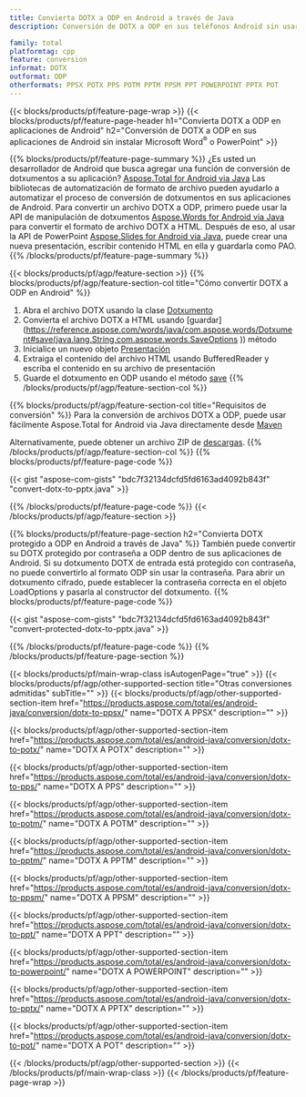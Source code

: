 ```yaml
---
title: Convierta DOTX a ODP en Android a través de Java
description: Conversión de DOTX a ODP en sus teléfonos Android sin usar Microsoft Word o PowerPoint

family: total
platformtag: cpp
feature: conversion
informat: DOTX
outformat: ODP
otherformats: PPSX POTX PPS POTM PPTM PPSM PPT POWERPOINT PPTX POT
---
```

{{< blocks/products/pf/feature-page-wrap >}}
{{< blocks/products/pf/feature-page-header h1="Convierta DOTX a ODP en aplicaciones de Android" h2="Conversión de DOTX a ODP en sus aplicaciones de Android sin instalar Microsoft Word<sup>&reg;</sup> o PowerPoint" >}}

{{% blocks/products/pf/feature-page-summary %}}
¿Es usted un desarrollador de Android que busca agregar una función de conversión de dotxumentos a su aplicación? [Aspose.Total for Android via Java](https://products.aspose.com/total/android-java/) Las bibliotecas de automatización de formato de archivo pueden ayudarlo a automatizar el proceso de conversión de dotxumentos en sus aplicaciones de Android. Para convertir un archivo DOTX a ODP, primero puede usar la API de manipulación de dotxumentos [Aspose.Words for Android via Java](https://products.aspose.com/words/android-java/) para convertir el formato de archivo DOTX a HTML. Después de eso, al usar la API de PowerPoint [Aspose.Slides for Android via Java](https://products.aspose.com/slides/android-java/), puede crear una nueva presentación, escribir contenido HTML en ella y guardarla como PAO. 
{{% /blocks/products/pf/feature-page-summary  %}}

{{< blocks/products/pf/agp/feature-section >}}
{{% blocks/products/pf/agp/feature-section-col title="Cómo convertir DOTX a ODP en Android" %}}
1. Abra el archivo DOTX usando la clase [Dotxumento](https://reference.aspose.com/words/java/com.aspose.words/Dotxument)
2. Convierta el archivo DOTX a HTML usando [guardar](https://reference.aspose.com/words/java/com.aspose.words/Dotxument#save(java.lang.String,com.aspose.words.SaveOptions )) método
3. Inicialice un nuevo objeto [Presentación](https://reference.aspose.com/slides/java/com.aspose.slides/Presentation)
5. Extraiga el contenido del archivo HTML usando BufferedReader y escriba el contenido en su archivo de presentación
6. Guarde el dotxumento en ODP usando el método [save](https://reference.aspose.com/slides/java/com.aspose.slides/Presentation#save-java.io.OutputStream-int-)
{{% /blocks/products/pf/agp/feature-section-col %}}

{{% blocks/products/pf/agp/feature-section-col title="Requisitos de conversión" %}}
Para la conversión de archivos DOTX a ODP, puede usar fácilmente Aspose.Total for Android via Java directamente desde [Maven](https://releases.aspose.com/total/java/)

Alternativamente, puede obtener un archivo ZIP de [descargas](https://releases.aspose.com/total/androidjava).
{{% /blocks/products/pf/agp/feature-section-col %}}
{{% blocks/products/pf/feature-page-code %}}

{{< gist "aspose-com-gists" "bdc7f32134dcfd5fd6163ad4092b843f" "convert-dotx-to-pptx.java" >}}



{{% /blocks/products/pf/feature-page-code %}}
{{< /blocks/products/pf/agp/feature-section >}}

{{% blocks/products/pf/feature-page-section  h2="Convierta DOTX protegido a ODP en Android a través de Java" %}}
También puede convertir su DOTX protegido por contraseña a ODP dentro de sus aplicaciones de Android. Si su dotxumento DOTX de entrada está protegido con contraseña, no puede convertirlo al formato ODP sin usar la contraseña. Para abrir un dotxumento cifrado, puede establecer la contraseña correcta en el objeto LoadOptions y pasarla al constructor del dotxumento.
{{% blocks/products/pf/feature-page-code %}}

{{< gist "aspose-com-gists" "bdc7f32134dcfd5fd6163ad4092b843f" "convert-protected-dotx-to-pptx.java" >}}

{{% /blocks/products/pf/feature-page-code  %}}
{{% /blocks/products/pf/feature-page-section %}}

{{< blocks/products/pf/main-wrap-class isAutogenPage="true" >}}
{{< blocks/products/pf/agp/other-supported-section title="Otras conversiones admitidas" subTitle="" >}}
{{< blocks/products/pf/agp/other-supported-section-item href="https://products.aspose.com/total/es/android-java/conversion/dotx-to-ppsx/" name="DOTX A PPSX" description="" >}}

{{< blocks/products/pf/agp/other-supported-section-item href="https://products.aspose.com/total/es/android-java/conversion/dotx-to-potx/" name="DOTX A POTX" description="" >}}

{{< blocks/products/pf/agp/other-supported-section-item href="https://products.aspose.com/total/es/android-java/conversion/dotx-to-pps/" name="DOTX A PPS" description="" >}}

{{< blocks/products/pf/agp/other-supported-section-item href="https://products.aspose.com/total/es/android-java/conversion/dotx-to-potm/" name="DOTX A POTM" description="" >}}

{{< blocks/products/pf/agp/other-supported-section-item href="https://products.aspose.com/total/es/android-java/conversion/dotx-to-pptm/" name="DOTX A PPTM" description="" >}}

{{< blocks/products/pf/agp/other-supported-section-item href="https://products.aspose.com/total/es/android-java/conversion/dotx-to-ppsm/" name="DOTX A PPSM" description="" >}}

{{< blocks/products/pf/agp/other-supported-section-item href="https://products.aspose.com/total/es/android-java/conversion/dotx-to-ppt/" name="DOTX A PPT" description="" >}}

{{< blocks/products/pf/agp/other-supported-section-item href="https://products.aspose.com/total/es/android-java/conversion/dotx-to-powerpoint/" name="DOTX A POWERPOINT" description="" >}}

{{< blocks/products/pf/agp/other-supported-section-item href="https://products.aspose.com/total/es/android-java/conversion/dotx-to-pptx/" name="DOTX A PPTX" description="" >}}

{{< blocks/products/pf/agp/other-supported-section-item href="https://products.aspose.com/total/es/android-java/conversion/dotx-to-pot/" name="DOTX A POT" description="" >}}


{{< /blocks/products/pf/agp/other-supported-section >}}
{{< /blocks/products/pf/main-wrap-class >}}
{{< /blocks/products/pf/feature-page-wrap >}}